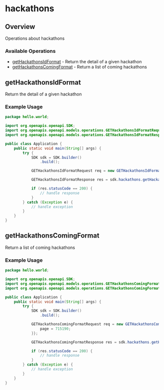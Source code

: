 # hackathons

## Overview

Operations about hackathons

### Available Operations

* [getHackathonsIdFormat](#gethackathonsidformat) - Return the detail of a given hackathon
* [getHackathonsComingFormat](#gethackathonscomingformat) - Return a list of coming hackathons

## getHackathonsIdFormat

Return the detail of a given hackathon

### Example Usage

```java
package hello.world;

import org.openapis.openapi.SDK;
import org.openapis.openapi.models.operations.GETHackathonsIdFormatRequest;
import org.openapis.openapi.models.operations.GETHackathonsIdFormatResponse;

public class Application {
    public static void main(String[] args) {
        try {
            SDK sdk = SDK.builder()
                .build();

            GETHackathonsIdFormatRequest req = new GETHackathonsIdFormatRequest(592845);            

            GETHackathonsIdFormatResponse res = sdk.hackathons.getHackathonsIdFormat(req);

            if (res.statusCode == 200) {
                // handle response
            }
        } catch (Exception e) {
            // handle exception
        }
    }
}
```

## getHackathonsComingFormat

Return a list of coming hackathons

### Example Usage

```java
package hello.world;

import org.openapis.openapi.SDK;
import org.openapis.openapi.models.operations.GETHackathonsComingFormatRequest;
import org.openapis.openapi.models.operations.GETHackathonsComingFormatResponse;

public class Application {
    public static void main(String[] args) {
        try {
            SDK sdk = SDK.builder()
                .build();

            GETHackathonsComingFormatRequest req = new GETHackathonsComingFormatRequest() {{
                page = 715190;
            }};            

            GETHackathonsComingFormatResponse res = sdk.hackathons.getHackathonsComingFormat(req);

            if (res.statusCode == 200) {
                // handle response
            }
        } catch (Exception e) {
            // handle exception
        }
    }
}
```
